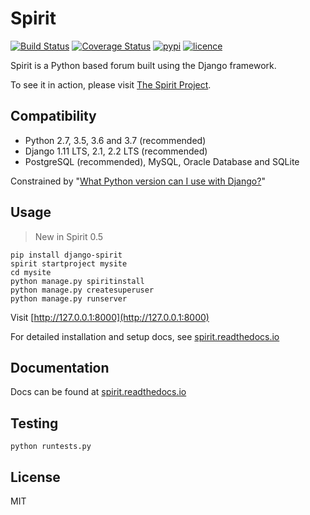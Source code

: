 # Spirit

[![Build Status](https://img.shields.io/travis/nitely/Spirit/master.svg?style=flat-square)](https://travis-ci.org/nitely/Spirit)
[![Coverage Status](https://img.shields.io/coveralls/nitely/Spirit/master.svg?style=flat-square)](https://coveralls.io/r/nitely/Spirit)
[![pypi](https://img.shields.io/pypi/v/django-spirit.svg?style=flat-square)](https://pypi.python.org/pypi/django-spirit)
[![licence](https://img.shields.io/pypi/l/django-spirit.svg?style=flat-square)](https://raw.githubusercontent.com/nitely/Spirit/master/LICENSE)

Spirit is a Python based forum built using the Django framework.

To see it in action, please visit [The Spirit Project](http://spirit-project.com/).

## Compatibility

* Python 2.7, 3.5, 3.6 and 3.7 (recommended)
* Django 1.11 LTS, 2.1, 2.2 LTS (recommended)
* PostgreSQL (recommended), MySQL, Oracle Database and SQLite

Constrained by "[What Python version can I use with Django?](https://docs.djangoproject.com/en/2.1/faq/install/#what-python-version-can-i-use-with-django)"

## Usage

> New in Spirit 0.5

```
pip install django-spirit
spirit startproject mysite
cd mysite
python manage.py spiritinstall
python manage.py createsuperuser
python manage.py runserver
```

Visit [http://127.0.0.1:8000](http://127.0.0.1:8000)

For detailed installation and setup docs, see [spirit.readthedocs.io](http://spirit.readthedocs.io/en/latest/)

## Documentation

Docs can be found at [spirit.readthedocs.io](http://spirit.readthedocs.io/en/latest/)

## Testing

```
python runtests.py
```

## License

MIT
